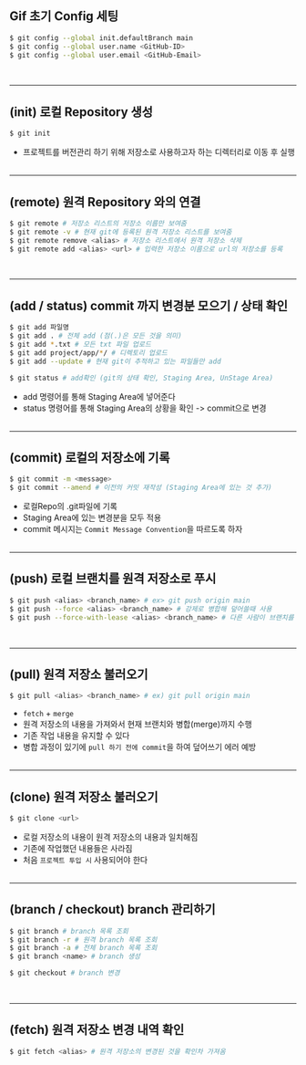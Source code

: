 ## Gif 초기 Config 세팅
```bash
$ git config --global init.defaultBranch main
$ git config --global user.name <GitHub-ID>
$ git config --global user.email <GitHub-Email>
```
<br>
<hr/>

## (init) 로컬 Repository 생성
```bash
$ git init
```
- 프로젝트를 버전관리 하기 위해 저장소로 사용하고자 하는 디렉터리로 이동 후 실행
<br><br>
<hr/>

## (remote) 원격 Repository 와의 연결
```bash
$ git remote # 저장소 리스트의 저장소 이름만 보여줌
$ git remote -v # 현재 git에 등록된 원격 저장소 리스트를 보여줌
$ git remote remove <alias> # 저장소 리스트에서 원격 저장소 삭제
$ git remote add <alias> <url> # 입력한 저장소 이름으로 url의 저장소를 등록
```
<br>
<hr/>

## (add / status) commit 까지 변경분 모으기 / 상태 확인
```bash
$ git add 파일명 
$ git add . # 전체 add (점(.)은 모든 것을 의미)
$ git add *.txt # 모든 txt 파일 업로드
$ git add project/app/*/ # 디렉토리 업로드
$ git add --update # 현재 git이 추적하고 있는 파일들만 add

$ git status # add확인 (git의 상태 확인, Staging Area, UnStage Area)
```
- add 명령어를 통해 Staging Area에 넣어준다
- status 명령어를 통해 Staging Area의 상황을 확인 -> commit으로 변경
<br><br>
<hr/>

## (commit) 로컬의 저장소에 기록 
```bash
$ git commit -m <message>
$ git commit --amend # 이전의 커밋 재작성 (Staging Area에 있는 것 추가)
```
- 로컬Repo의 .git파일에 기록
- Staging Area에 있는 변경분을 모두 적용
- commit 메시지는 `Commit Message Convention`을 따르도록 하자 
<br><br>
<hr/>

## (push) 로컬 브랜치를 원격 저장소로 푸시
```bash
$ git push <alias> <branch_name> # ex> git push origin main
$ git push --force <alias> <branch_name> # 강제로 병합해 덮어쓸때 사용
$ git push --force-with-lease <alias> <branch_name> # 다른 사람이 브랜치를 기여하지 않은 경우에만 덮어쓰기
```
<br>
<hr/>

## (pull) 원격 저장소 불러오기
```bash
$ git pull <alias> <branch_name> # ex) git pull origin main
```
- `fetch` + `merge` 
- 원격 저장소의 내용을 가져와서 현재 브랜치와 병합(merge)까지 수행
- 기존 작업 내용을 유지할 수 있다
- 병합 과정이 있기에 `pull 하기 전에 commit`을 하여 덮어쓰기 에러 예방
<br><br>
<hr/>

## (clone) 원격 저장소 불러오기
```bash
$ git clone <url>
```
- 로컬 저장소의 내용이 원격 저장소의 내용과 일치해짐
- 기존에 작업했던 내용들은 사라짐
- 처음 `프로젝트 투입 시` 사용되어야 한다
<br><br>
<hr/>

## (branch / checkout) branch 관리하기
```bash
$ git branch # branch 목록 조회
$ git branch -r # 원격 branch 목록 조회
$ git branch -a # 전체 branch 목록 조회
$ git branch <name> # branch 생성

$ git checkout # branch 변경
```
<br>
<hr/>

## (fetch) 원격 저장소 변경 내역 확인
```bash
$ git fetch <alias> # 원격 저장소의 변경된 것을 확인차 가져옴
```